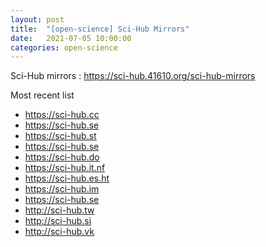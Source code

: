 ```yaml
---
layout: post
title:  "[open-science] Sci-Hub Mirrors" 
date:   2021-07-05 10:00:00
categories: open-science
---
```


Sci-Hub mirrors : https://sci-hub.41610.org/sci-hub-mirrors


Most recent list

- https://sci-hub.cc
- https://sci-hub.se
- https://sci-hub.st
- https://sci-hub.se
- https://sci-hub.do
- https://sci-hub.it.nf
- https://sci-hub.es.ht
- https://sci-hub.im
- https://sci-hub.se
- http://sci-hub.tw
- http://sci-hub.si
- http://sci-hub.vk
